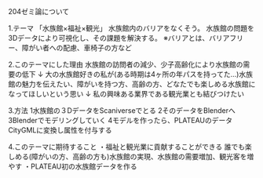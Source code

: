 204ゼミ論について

1.テーマ
「水族館×福祉×観光」
水族館内のバリアをなくそう。
水族館の問題を3Dデータにより可視化し、その課題を解決する。
※バリアとは、バリアフリー、障がい者への配慮、車椅子の方など

2.このテーマにした理由
水族館の訪問者の減少、少子高齢化により水族館の需要の低下
↓
大の水族館好きの私が(ある時期は4ヶ所の年パスを持ってた...)水族館の魅力を伝えたい、障がいを持つ方、高齢の方、どなたでも楽しめる水族館になってほしいという思い
↓
私の興味ある業界である観光業とも結びつけたい

3.方法
1水族館の３DデータをScaniverseでとる
2そのデータをBlenderへ
3Blenderでモデリングしていく
4モデルを作ったら、PLATEAUのデータCityGMLに変換し属性を付与する

4.このテーマに期待すること
・福祉と観光業に貢献することができる
誰でも楽しめる(障がいの方、高齢の方も)水族館の実現、水族館の需要増加、観光客を増やす
・PLATEAU初の水族館データを作る
